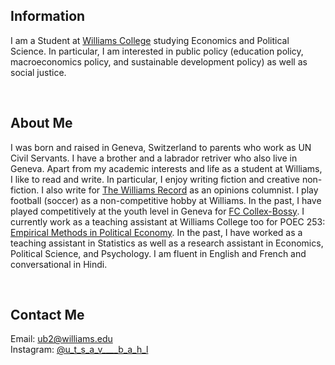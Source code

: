 ## Information

I am a Student at [Williams College](https://www.williams.edu/) studying Economics and Political Science. In particular, I am interested in public policy (education policy, macroeconomics policy, and sustainable development policy) as well as social justice. 

<br>

## About Me
I was born and raised in Geneva, Switzerland to parents who work as UN Civil Servants. I have a brother and a labrador retriver who also live in Geneva. Apart from my academic interests and life as a student at Williams, I like to read and write. In particular, I enjoy writing fiction and creative non-fiction. I also write for [The Williams Record](https://williamsrecord.com/staff_name/utsav-bahl/) as an opinions columnist. I play football (soccer) as a non-competitive hobby at Williams. In the past, I have played competitively at the youth level in Geneva for [FC Collex-Bossy](https://www.fccollexbossy.ch/). I currently work as a teaching assistant at Williams College too for POEC 253: [Empirical Methods in Political Economy](https://catalog.williams.edu/poec/detail/?strm=&cn=253&crsid=010859&req_year=0). In the past, I have worked as a teaching assistant in Statistics as well as a research assistant in Economics, Political Science, and Psychology. I am fluent in English and French and conversational in Hindi.


<br>

## Contact Me
Email: [ub2@williams.edu](mailto:ub2@williams.edu)  
Instagram:  [@u_t_s_a_v____b_a_h_l](https://www.instagram.com/u_t_s_a_v___b_a_h_l/?hl=en)  



